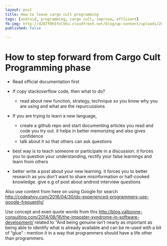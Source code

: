 ```yaml
---
layout: post  
title: How to leave cargo cult programming  
tags: [android, programming, cargo cult, improve, efficient]  
fb-img: http://d287f0h5fel5hu.cloudfront.net/blog/wp-content/uploads/2014/02/Android-Interview-Questions.jpg
published: false

---
```

# How to step forward from Cargo Cult Programming phase

- Read official documentation first
- If copy stackoverflow code, then what to do?
	- read about new function, strategy, technique so you know why you are using and what are the repurcussions
	
- If you are trying to learn a new language,
	- create a github repo and start documenting articles you read and code you try out. it helps in better memorizing and also gives confidence
	- talk about it so that others can ask questions
	
- best way is to teach someone or participate in a discussion. it forces you to question your understanding, rectify your false learnings and learn from others
- better write a post about your new learning. it forces you to better research as you don't want to share misinformation or half-cooked knowledge. give e.g of post about android interview questions  


Also use content from here on using Google for search http://codeahoy.com/2016/04/30/do-experienced-programmers-use-google-frequently/

Use concept and even quote words from this http://blog.valbonne-consulting.com/2014/08/16/the-imposter-syndrome-in-software-development/ related to "And being genuine isn’t nearly as important as being able to identify what is already available and can be re-used with a bit of “glue” : mention it in a way that programmers should have a life other than programmers. 